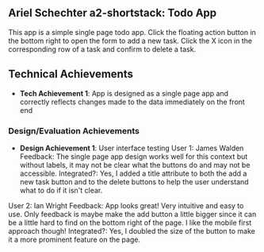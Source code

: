 ## Ariel Schechter a2-shortstack: Todo App
This app is a simple single page todo app. Click the floating action button in the bottom right to open the form to add a new task. Click the X icon in the corresponding row of a task and confirm to delete a task. 

## Technical Achievements
- **Tech Achievement 1**: App is designed as a single page app and correctly reflects changes made to the data immediately on the front end

### Design/Evaluation Achievements
- **Design Achievement 1**: User interface testing
User 1: James Walden
Feedback: The single page app design works well for this context but without labels, it may not be clear what the buttons do and may not be accessible. 
Integrated?: Yes, I added a title attribute to both the add a new task button and to the delete buttons to help the user understand what to do if it isn't clear.

User 2: Ian Wright
Feedback: App looks great! Very intuitive and easy to use. Only feedback is maybe make the add button a little bigger since it can be a little hard to find on the bottom right of the page. I like the mobile first approach though!
Integrated?: Yes, I doubled the size of the button to make it a more prominent feature on the page.
